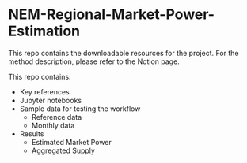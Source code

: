 # NEM-Regional-Market-Power-Estimation
 
This repo contains the downloadable resources for the project. For the method description, please refer to the Notion page.

This repo contains:
- Key references
- Jupyter notebooks
- Sample data for testing the workflow
  - Reference data
  - Monthly data
- Results
  - Estimated Market Power
  - Aggregated Supply
